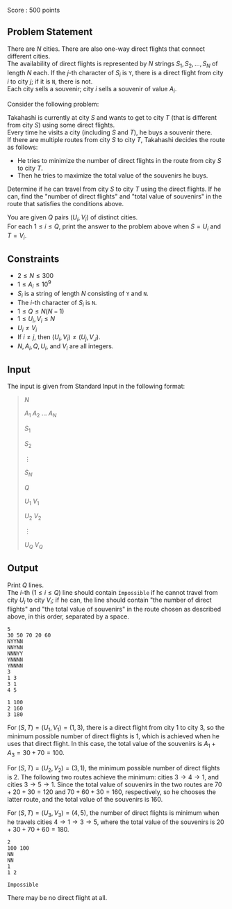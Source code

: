 Score : $500$ points

## Problem Statement

There are $N$ cities.  There are also one-way direct flights that connect different cities.<br>
The availability of direct flights is represented by $N$ strings $S_1,S_2,\ldots,S_N$ of length $N$ each.
If the $j$-th character of $S_i$ is `Y`, there is a direct flight from city $i$ to city $j$;
if it is `N`, there is not.<br>
Each city sells a souvenir; city $i$ sells a souvenir of value $A_i$.

Consider the following problem:

Takahashi is currently at city $S$ and wants to get to city $T$ (that is different from city $S$) using some direct flights.<br>
Every time he visits a city (including $S$ and $T$), he buys a souvenir there.<br>
If there are multiple routes from city $S$ to city $T$, Takahashi decides the route as follows:

- He tries to minimize the number of direct flights in the route from city $S$ to city $T$.
- Then he tries to maximize the total value of the souvenirs he buys.

Determine if he can travel from city $S$ to city $T$ using the direct flights.
If he can, find the "number of direct flights" and "total value of souvenirs" in the route that satisfies the conditions above.

You are given $Q$ pairs $(U_i,V_i)$ of distinct cities.<br>
For each $1\leq i\leq Q$, print the answer to the problem above when $S=U_i$ and $T=V_i$.

## Constraints

- $2 \leq N \leq 300$
- $1\leq A_i\leq 10^9$
- $S_i$ is a string of length $N$ consisting of `Y` and `N`.
- The $i$-th character of $S_i$ is `N`.
- $1\leq Q\leq N(N-1)$
- $1\leq U_i,V_i\leq N$
- $U_i\neq V_i$
- If $i \neq j$, then $(U_i,V_i)\neq (U_j,V_J)$.
- $N,A_i,Q,U_i$, and $V_i$ are all integers.

## Input

The input is given from Standard Input in the following format:

> $N$
> 
> $A_1$ $A_2$ $\ldots$ $A_N$
> 
> $S_1$
> 
> $S_2$
> 
> $\vdots$
> 
> $S_N$
> 
> $Q$
> 
> $U_1$ $V_1$
> 
> $U_2$ $V_2$
> 
> $\vdots$
> 
> $U_Q$ $V_Q$

## Output

Print $Q$ lines.<br>
The $i$-th $(1\leq i\leq Q)$ line should contain
`Impossible` if he cannot travel from city $U_i$ to city $V_i$;
if he can, the line should contain "the number of direct flights" and "the total value of souvenirs" in the route chosen as described above, in this order, separated by a space.

```input1
5
30 50 70 20 60
NYYNN
NNYNN
NNNYY
YNNNN
YNNNN
3
1 3
3 1
4 5
```

```output1
1 100
2 160
3 180
```

For $(S,T)=(U_1,V_1)=(1,3)$, there is a direct flight from city $1$ to city $3$,
so the minimum possible number of direct flights is $1$, which is achieved when he uses that direct flight.
In this case, the total value of the souvenirs is $A_1+A_3=30+70=100$.

For $(S,T)=(U_2,V_2)=(3,1)$, the minimum possible number of direct flights is $2$.
The following two routes achieve the minimum: cities $3\to 4\to 1$, and cities $3\to 5\to 1$.
Since the total value of souvenirs in the two routes are $70+20+30=120$ and $70+60+30=160$, respectively,
so he chooses the latter route, and the total value of the souvenirs is $160$.

For $(S,T)=(U_3,V_3)=(4,5)$, the number of direct flights is minimum when he travels cities $4\to 1\to 3\to 5$, where the total value of the souvenirs is $20+30+70+60=180$.

```input2
2
100 100
NN
NN
1
1 2
```

```output2
Impossible
```

There may be no direct flight at all.